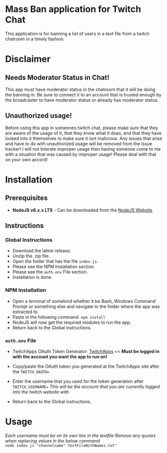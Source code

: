 # Mass Ban application for Twitch Chat
This application is for banning a list of users in a text file from a twitch chatroom in a timely fashion.

# Disclaimer
## Needs Moderator Status in Chat!
This app must have moderator status in the chatroom that it will be doing the banning in. Be sure to connect it to an account that is trusted enough by the broadcaster to have moderator status or already has moderator status.

## Unauthorized usage!
Before using this app in someones twitch chat, please make sure that they are aware of the usage of it, that they know what it does, and that they have looked into it themselves to make sure it isnt malicious. Any issues that arise and have to do with unauthorized usage will be removed from the issue tracker! I will not tolerate improper usage then having someone come to me with a situation that was caused by improper usage! Please deal with that on your own accord!

# Installation
## Prerequisites
- **NodeJS v6.x.x LTS** - Can be downloaded from the [NodeJS Website](https://nodejs.org/en/)

## Instructions
### Global Instructions
- Download the latest release.
- Unzip the .zip file.
- Open the folder that has the file `index.js`.
- Please see the NPM Installation section.
- Please see the `auth.env` File section.
- Installation is done.

### NPM Installation
- Open a terminal of somekind whether it be Bash, Windows Command Prompt or something else and navigate to the folder where the app was extracted to.
- Paste in the following command. `npm install`
- NodeJS will now get the required modules to run the app.
- Return back to the Global instructions.

### `auth.env` File
- TwitchApps OAuth Token Generator: [TwitchApps](https://twitchapps.com/tmi/) << **Must be logged in with the account you want the app to run on!**

- Copy/paste the OAuth token you generated at the TwitchApps site after the `TWITCH_OAUTH=`
- Enter the username that you used for the token generation after `TWITCH_USERNAME=` *This will be the account that you are currently logged into the twitch website with*
- Return back to the Global instructions.

# Usage
*Each username must be on its own line in the textfile*
*Remove any quotes when replacing values in the below command*  
`node index.js "channelname" TextFileWithNames.txt"`
